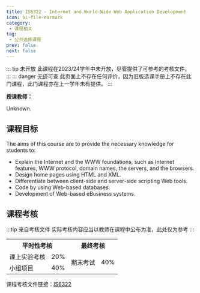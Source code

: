 ```yaml
---
title: IS6322 - Internet and World-Wide Web Application Development
icon: bi-file-earmark
category:
 - 课程相关
tag:
 - 公共选修课程
prev: false
next: false
---
```


::: tip 未开放
此课程在2023/24学年中未开放，尽管提供了可参考的考核文件。
:::
::: danger 无迹可查
此页面上不存在任何评价，因为旧版选课手册上不存在此门课程，此门课程亦在上一学年未有提供。
:::

**授课教师：**

Unknown.

## 课程目标

The aims of this course are to provide the necessary knowledge for students to:

- Explain the Internet and the WWW foundations, such as Internet features, WWW protocol, domain names, the servers, and the browsers.
- Design home pages using HTML and XML.
- Differentiate between client-side and server-side scripting Web tools.
- Code by using Web-based databases.
- Development of Web-based eBusiness systems.

## 课程考核

:::tip 来自考核文件
实际考核内容应当以教师在课程中公布为准，此处仅为参考
:::

<table>
    <tr>
        <th colspan=2>
            平时性考核
        </th>
        <th colspan=2>
            最终考核
        </th>
    </tr>
    <tr>
        <td>
            课上实验考核
        </td>
        <td>
            20%
        </td>
        <td rowspan=2>
            期末考试
        </td>
        <td rowspan=2>
            40%
        </td>
    </tr>
    <tr>
        <td>
            小组项目
        </td>
        <td>
            40%
        </td>
    </tr>
</table>

课程考核文件链接：[IS6322](https://www.cityu.edu.hk/catalogue/pg/202223/course/IS6322.pdf)
